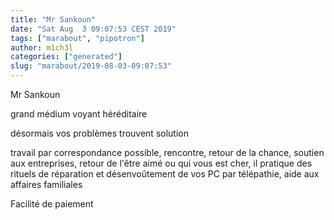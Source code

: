 ```yaml
---
title: "Mr Sankoun"
date: "Sat Aug  3 09:07:53 CEST 2019"
tags: ["marabout", "pipotron"]
author: m1ch3l
categories: ["generated"]
slug: "marabout/2019-08-03-09:07:53"
---
```


Mr Sankoun

grand médium voyant héréditaire

désormais vos problèmes trouvent solution

travail par correspondance possible, rencontre, retour de la chance, soutien aux entreprises, retour de l'être aimé ou qui vous est cher, il pratique des rituels de réparation et désenvoûtement de vos PC par télépathie, aide aux affaires familiales

Facilité de paiement
